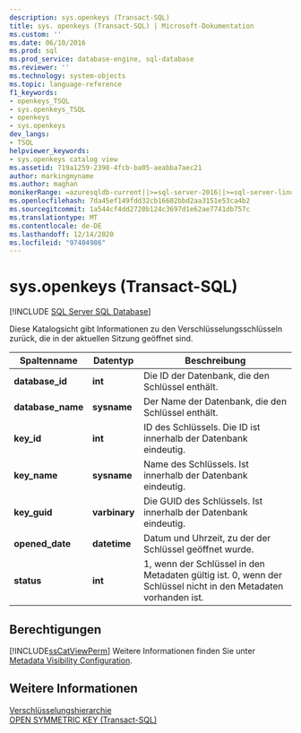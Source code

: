 ```yaml
---
description: sys.openkeys (Transact-SQL)
title: sys. openkeys (Transact-SQL) | Microsoft-Dokumentation
ms.custom: ''
ms.date: 06/10/2016
ms.prod: sql
ms.prod_service: database-engine, sql-database
ms.reviewer: ''
ms.technology: system-objects
ms.topic: language-reference
f1_keywords:
- openkeys_TSQL
- sys.openkeys_TSQL
- openkeys
- sys.openkeys
dev_langs:
- TSQL
helpviewer_keywords:
- sys.openkeys catalog view
ms.assetid: 719a1259-2398-4fcb-ba05-aeabba7aec21
author: markingmyname
ms.author: maghan
monikerRange: =azuresqldb-current||>=sql-server-2016||>=sql-server-linux-2017||=azuresqldb-mi-current
ms.openlocfilehash: 7da45ef149fdd32cb16602bbd2aa3151e53ca4b2
ms.sourcegitcommit: 1a544cf4dd2720b124c3697d1e62ae7741db757c
ms.translationtype: MT
ms.contentlocale: de-DE
ms.lasthandoff: 12/14/2020
ms.locfileid: "97404986"
---
```

# <a name="sysopenkeys-transact-sql"></a>sys.openkeys (Transact-SQL)
[!INCLUDE [SQL Server SQL Database](../../includes/applies-to-version/sql-asdb.md)]

  Diese Katalogsicht gibt Informationen zu den Verschlüsselungsschlüsseln zurück, die in der aktuellen Sitzung geöffnet sind.  
  
|Spaltenname|Datentyp|Beschreibung|  
|-----------------|---------------|-----------------|  
|**database_id**|**int**|Die ID der Datenbank, die den Schlüssel enthält.|  
|**database_name**|**sysname**|Der Name der Datenbank, die den Schlüssel enthält.|  
|**key_id**|**int**|ID des Schlüssels. Die ID ist innerhalb der Datenbank eindeutig.|  
|**key_name**|**sysname**|Name des Schlüssels. Ist innerhalb der Datenbank eindeutig.|  
|**key_guid**|**varbinary**|Die GUID des Schlüssels. Ist innerhalb der Datenbank eindeutig.|  
|**opened_date**|**datetime**|Datum und Uhrzeit, zu der der Schlüssel geöffnet wurde.|  
|**status**|**int**|1, wenn der Schlüssel in den Metadaten gültig ist. 0, wenn der Schlüssel nicht in den Metadaten vorhanden ist.|  
  
## <a name="permissions"></a>Berechtigungen  
 [!INCLUDE[ssCatViewPerm](../../includes/sscatviewperm-md.md)] Weitere Informationen finden Sie unter [Metadata Visibility Configuration](../../relational-databases/security/metadata-visibility-configuration.md).  
  
## <a name="see-also"></a>Weitere Informationen  
 [Verschlüsselungshierarchie](../../relational-databases/security/encryption/encryption-hierarchy.md)   
 [OPEN SYMMETRIC KEY &#40;Transact-SQL&#41;](../../t-sql/statements/open-symmetric-key-transact-sql.md)  
  
  
